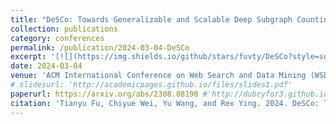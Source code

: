 ```yaml
---
title: "DeSCo: Towards Generalizable and Scalable Deep Subgraph Counting"
collection: publications
category: conferences
permalink: /publication/2024-03-04-DeSCo
excerpt: '[![](https://img.shields.io/github/stars/fuvty/DeSCo?style=social&label=Code+Stars)](https://github.com/fuvty/DeSCo)'
date: 2024-03-04
venue: 'ACM International Conference on Web Search and Data Mining (WSDM)'
# slidesurl: 'http://academicpages.github.io/files/slides1.pdf'
paperurl: https://arxiv.org/abs/2308.08198 #'http://dubcyfor3.github.io/files/DeSCo.pdf'
citation: 'Tianyu Fu, Chiyue Wei, Yu Wang, and Rex Ying. 2024. DeSCo: Towards Generalizable and Scalable Deep Subgraph Counting. In Proceedings of the 17th ACM International Conference on Web Search and Data Mining (WSDM 2024). Association for Computing Machinery, New York, NY, USA, 218–227. https://doi.org/10.1145/3616855.3635788'
---
```


<!-- The contents above will be part of a list of publications, if the user clicks the link for the publication than the contents of section will be rendered as a full page, allowing you to provide more information about the paper for the reader. When publications are displayed as a single page, the contents of the above "citation" field will automatically be included below this section in a smaller font. -->
